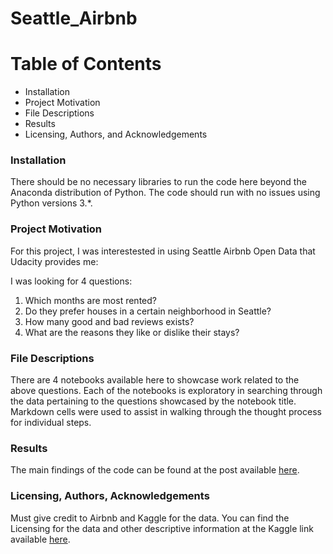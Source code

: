 # Seattle_Airbnb

<h1>Table of Contents</h1>
<ul>
<li>Installation</li>
<li>Project Motivation</li>
<li>File Descriptions</li>
<li>Results</li>
<li>Licensing, Authors, and Acknowledgements</li>
</ul>

<h3>Installation</h3>

There should be no necessary libraries to run the code here beyond the Anaconda distribution of Python. The code should run with no issues using Python versions 3.*.

<h3>Project Motivation</h3>

For this project, I was interestested in using Seattle Airbnb Open Data that Udacity provides me:

I was looking for 4 questions:

<ol>
<li>Which months are most rented?</li>
<li>Do they prefer houses in a certain neighborhood in Seattle?</li>
<li>How many good and bad reviews exists?</li>
<li>What are the reasons they like or dislike their stays?</li>
</ol>

<h3>File Descriptions</h3>

There are 4 notebooks available here to showcase work related to the above questions. Each of the notebooks is exploratory in searching through the data pertaining to the questions showcased by the notebook title. Markdown cells were used to assist in walking through the thought process for individual steps.

<h3>Results</h3>

The main findings of the code can be found at the post available <a href="https://medium.com/@rafaeldonfigueiredo/this-is-why-people-like-to-stay-in-an-airbnb-house-7cbdbc2e838b">here</a>.

<h3>Licensing, Authors, Acknowledgements</h3>

Must give credit to Airbnb and Kaggle for the data. You can find the Licensing for the data and other descriptive information at the Kaggle link available <a href="https://www.kaggle.com/airbnb/seattle/data">here</a>.
